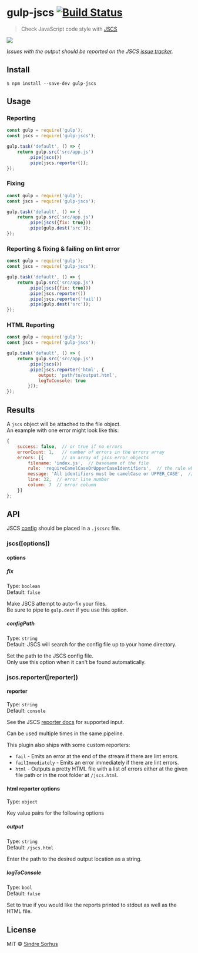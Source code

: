 # gulp-jscs [![Build Status](https://travis-ci.org/jscs-dev/gulp-jscs.svg?branch=master)](https://travis-ci.org/jscs-dev/gulp-jscs)

> Check JavaScript code style with [JSCS](http://jscs.info)

![](screenshot.png)

*Issues with the output should be reported on the JSCS [issue tracker](https://github.com/jscs-dev/node-jscs/issues).*


## Install

```
$ npm install --save-dev gulp-jscs
```


## Usage

### Reporting

```js
const gulp = require('gulp');
const jscs = require('gulp-jscs');

gulp.task('default', () => {
	return gulp.src('src/app.js')
		.pipe(jscs())
		.pipe(jscs.reporter());
});
```

### Fixing

```js
const gulp = require('gulp');
const jscs = require('gulp-jscs');

gulp.task('default', () => {
	return gulp.src('src/app.js')
		.pipe(jscs({fix: true}))
		.pipe(gulp.dest('src'));
});
```

### Reporting & fixing & failing on lint error

```js
const gulp = require('gulp');
const jscs = require('gulp-jscs');

gulp.task('default', () => {
	return gulp.src('src/app.js')
		.pipe(jscs({fix: true}))
		.pipe(jscs.reporter())
		.pipe(jscs.reporter('fail'))
		.pipe(gulp.dest('src'));
});
```

### HTML Reporting

```js
const gulp = require('gulp');
const jscs = require('gulp-jscs');

gulp.task('default', () => {
	return gulp.src('src/app.js')
		.pipe(jscs())
		.pipe(jscs.reporter('html', {
			output: 'path/to/output.html',
			logToConsole: true
		}));
});
```


## Results

A `jscs` object will be attached to the file object.  
An example with one error might look like this:

```js
{
	success: false,  // or true if no errors
	errorCount: 1,   // number of errors in the errors array
	errors: [{       // an array of jscs error objects
		filename: 'index.js',  // basename of the file
		rule: 'requireCamelCaseOrUpperCaseIdentifiers',  // the rule which triggered the error
		message: 'All identifiers must be camelCase or UPPER_CASE',  // error message
		line: 32,  // error line number
		column: 7  // error column
	}]
};
```


## API

JSCS [config](http://jscs.info/overview.html#options) should be placed in a `.jscsrc` file.

### jscs([options])

#### options

##### fix

Type: `boolean`  
Default: `false`

Make JSCS attempt to auto-fix your files.  
Be sure to pipe to `gulp.dest` if you use this option.

##### configPath

Type: `string`  
Default: JSCS will search for the config file up to your home directory.

Set the path to the JSCS config file.  
Only use this option when it can't be found automatically.

### jscs.reporter([reporter])

#### reporter

Type: `string`  
Default: `console`

See the JSCS [reporter docs](http://jscs.info/overview#-reporter-r) for supported input.

Can be used multiple times in the same pipeline.

This plugin also ships with some custom reporters:

- `fail` - Emits an error at the end of the stream if there are lint errors.
- `failImmediately` - Emits an error immediately if there are lint errors.
- `html` - Outputs a pretty HTML file with a list of errors either at the given file path or in the root folder at `/jscs.html`.

#### html reporter options

Type: `object`

Key value pairs for the following options

##### output

Type: `string`  
Default: `/jscs.html`

Enter the path to the desired output location as a string.

##### logToConsole

Type: `bool`  
Default: `false`

Set to true if you would like the reports printed to stdout as well as the HTML file.

## License

MIT © [Sindre Sorhus](http://sindresorhus.com)
